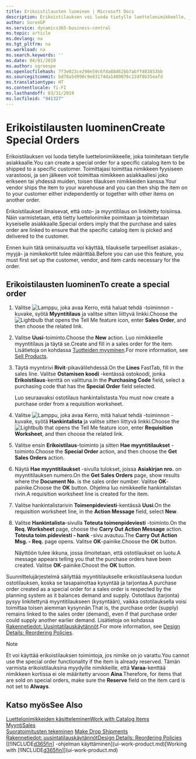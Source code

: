 ```yaml
---
title: Erikoistilausten luominen | Microsoft Docs
description: Erikoistilauksen voi luoda tietylle luettelonimikkeelle, joka toimitetaan tietylle asiakkaalle. Toimittajasi toimittaa nimikkeen fyysiseen varastoosi, ja sen jälkeen voit toimittaa nimikkeen asiakkaallesi joko erikseen tai yhdessä muiden, toisen tilauksen nimikkeiden kanssa.
author: SorenGP
ms.service: dynamics365-business-central
ms.topic: article
ms.devlang: na
ms.tgt_pltfrm: na
ms.workload: na
ms.search.keywords: ''
ms.date: 04/01/2019
ms.author: sgroespe
ms.openlocfilehash: 7f3e023ce290e59c6fda88d62bb7abffd83853bb
ms.sourcegitcommit: bd78a5d990c9e83174da1409076c22df8b35eafd
ms.translationtype: HT
ms.contentlocale: fi-FI
ms.lasthandoff: 03/31/2019
ms.locfileid: "941327"
---
```

# <a name="create-special-orders"></a><span data-ttu-id="cc755-104">Erikoistilausten luominen</span><span class="sxs-lookup"><span data-stu-id="cc755-104">Create Special Orders</span></span>
<span data-ttu-id="cc755-105">Erikoistilauksen voi luoda tietylle luettelonimikkeelle, joka toimitetaan tietylle asiakkaalle.</span><span class="sxs-lookup"><span data-stu-id="cc755-105">You can create a special order for a specific catalog item to be shipped to a specific customer.</span></span> <span data-ttu-id="cc755-106">Toimittajasi toimittaa nimikkeen fyysiseen varastoosi, ja sen jälkeen voit toimittaa nimikkeen asiakkaallesi joko erikseen tai yhdessä muiden, toisen tilauksen nimikkeiden kanssa.</span><span class="sxs-lookup"><span data-stu-id="cc755-106">Your vendor ships the item to your warehouse and you can then ship the item on to your customer either independently or together with other items on another order.</span></span>  

<span data-ttu-id="cc755-107">Erikoistilaukset ilmaisevat, että osto- ja myyntitilaus on linkitetty toisiinsa. Näin varmistetaan, että tietty luettelonimike poimitaan ja toimitetaan kyseiselle asiakkaalle.</span><span class="sxs-lookup"><span data-stu-id="cc755-107">Special orders imply that the purchase and sales order are linked to ensure that the specific catalog item is picked and delivered to the customer.</span></span>  

<span data-ttu-id="cc755-108">Ennen kuin tätä ominaisuutta voi käyttää, tilaukselle tarpeelliset asiakas-, myyjä- ja nimikekortit tulee määrittää.</span><span class="sxs-lookup"><span data-stu-id="cc755-108">Before you can use this feature, you must first set up the customer, vendor, and item cards necessary for the order.</span></span>  

## <a name="to-create-a-special-order"></a><span data-ttu-id="cc755-109">Erikoistilausten luominen</span><span class="sxs-lookup"><span data-stu-id="cc755-109">To create a special order</span></span>  
1.  <span data-ttu-id="cc755-110">Valitse ![Lamppu, joka avaa Kerro, mitä haluat tehdä -toiminnon](media/ui-search/search_small.png "Kerro, mitä haluat tehdä") -kuvake, syötä **Myyntitilaus** ja valitse sitten liittyvä linkki.</span><span class="sxs-lookup"><span data-stu-id="cc755-110">Choose the ![Lightbulb that opens the Tell Me feature](media/ui-search/search_small.png "Tell me what you want to do") icon, enter **Sales Order**, and then choose the related link.</span></span>  
2. <span data-ttu-id="cc755-111">Valitse **Uusi**-toiminto.</span><span class="sxs-lookup"><span data-stu-id="cc755-111">Choose the **New** action.</span></span> <span data-ttu-id="cc755-112">Luo nimikkeelle  myyntitilaus ja täytä se.</span><span class="sxs-lookup"><span data-stu-id="cc755-112">Create and fill in a  sales order for the item.</span></span> <span data-ttu-id="cc755-113">Lisätietoja on kohdassa [Tuotteiden myyminen](sales-how-sell-products.md).</span><span class="sxs-lookup"><span data-stu-id="cc755-113">For more information, see [Sell Products](sales-how-sell-products.md).</span></span>
3.  <span data-ttu-id="cc755-114">Täytä myyntirivi **Rivit**-pikavälilehdessä.</span><span class="sxs-lookup"><span data-stu-id="cc755-114">On the **Lines** FastTab, fill in the sales line.</span></span> <span data-ttu-id="cc755-115">Valitse **Ostamisen koodi** -kentässä ostokoodi, jonka **Erikoistilaus**-kenttä on valittuna.</span><span class="sxs-lookup"><span data-stu-id="cc755-115">In the **Purchasing Code** field, select a purchasing code that has the **Special Order** field selected.</span></span>

    <span data-ttu-id="cc755-116">Luo seuraavaksi ostotilaus hankintalistasta.</span><span class="sxs-lookup"><span data-stu-id="cc755-116">You must now create a purchase order from a requisition worksheet.</span></span>  
4. <span data-ttu-id="cc755-117">Valitse ![Lamppu, joka avaa Kerro, mitä haluat tehdä -toiminnon](media/ui-search/search_small.png "Kerro, mitä haluat tehdä") -kuvake, syötä **Hankintalista** ja valitse sitten liittyvä linkki.</span><span class="sxs-lookup"><span data-stu-id="cc755-117">Choose the ![Lightbulb that opens the Tell Me feature](media/ui-search/search_small.png "Tell me what you want to do") icon, enter **Requisition Worksheet**, and then choose the related link.</span></span>  
5. <span data-ttu-id="cc755-118">Valitse ensin **Erikoistilaus**-toiminto ja sitten **Hae myyntitilaukset** -toiminto.</span><span class="sxs-lookup"><span data-stu-id="cc755-118">Choose the **Special Order** action, and then choose the **Get Sales Orders** action.</span></span>  
6.  <span data-ttu-id="cc755-119">Näytä **Hae myyntitilaukset** -sivulla tulokset, joissa **Asiakirjan nro.** on myyntitilauksen numero.</span><span class="sxs-lookup"><span data-stu-id="cc755-119">On the **Get Sales Orders** page, show results where the **Document No.** is the sales order number.</span></span> <span data-ttu-id="cc755-120">Valitse **OK**-painike.</span><span class="sxs-lookup"><span data-stu-id="cc755-120">Choose the **OK** button.</span></span> <span data-ttu-id="cc755-121">Ohjelma luo nimikkeelle hankintalistan rivin.</span><span class="sxs-lookup"><span data-stu-id="cc755-121">A requisition worksheet line is created for the item.</span></span>  
7.  <span data-ttu-id="cc755-122">Valitse hankintalistarivin  **Toimenpideviesti**-kentässä **Uusi**.</span><span class="sxs-lookup"><span data-stu-id="cc755-122">On the requisition worksheet line, in the **Action Message** field, select **New**.</span></span>  
8.  <span data-ttu-id="cc755-123">Valitse **Hankintalista**-sivulla **Toteuta toimenpideviesti** -toiminto.</span><span class="sxs-lookup"><span data-stu-id="cc755-123">On the **Req. Worksheet** page, choose the **Carry Out Action Message** action.</span></span> <span data-ttu-id="cc755-124">**Toteuta toim.pideviesti - hank** -sivu avautuu.</span><span class="sxs-lookup"><span data-stu-id="cc755-124">The **Carry Out Action Msg. - Req.** page opens.</span></span> <span data-ttu-id="cc755-125">Valitse **OK**-painike.</span><span class="sxs-lookup"><span data-stu-id="cc755-125">Choose the **OK** button.</span></span>  

    <span data-ttu-id="cc755-126">Näyttöön tulee ikkuna, jossa ilmoitetaan, että ostotilaukset on luotu.</span><span class="sxs-lookup"><span data-stu-id="cc755-126">A message appears telling you that the purchase orders have been created.</span></span> <span data-ttu-id="cc755-127">Valitse **OK**-painike.</span><span class="sxs-lookup"><span data-stu-id="cc755-127">Choost the **OK** button.</span></span>  

<span data-ttu-id="cc755-128">Suunnittelujärjestelmä säilyttää myyntitilaukselle erikoistilauksena luodun ostotilauksen, koska se tasapainottaa kysyntää ja tarjontaa.</span><span class="sxs-lookup"><span data-stu-id="cc755-128">A purchase order created as a special order for a sales order is respected by the planning system as it balances demand and supply.</span></span> <span data-ttu-id="cc755-129">Ostotilaus (tarjonta) pysyy linkitettynä myyntitilaukseen (kysyntään), vaikka ostotilauksella voisi toimittaa toisen aiemman kysynnän.</span><span class="sxs-lookup"><span data-stu-id="cc755-129">That is, the purchase order (supply) remains linked to the sales order (demand), even if that purchase order could supply another earlier demand.</span></span> <span data-ttu-id="cc755-130">Lisätietoja on kohdassa [Rakennetiedot: Uusintatilauskäytännöt](design-details-reservation-order-tracking-and-action-messaging.md).</span><span class="sxs-lookup"><span data-stu-id="cc755-130">For more information, see [Design Details: Reordering Policies](design-details-reservation-order-tracking-and-action-messaging.md).</span></span>  

> [!NOTE]  
>  <span data-ttu-id="cc755-131">Et voi käyttää erikoistilauksen toimintoja, jos nimike on jo varattu.</span><span class="sxs-lookup"><span data-stu-id="cc755-131">You cannot use the special order functionality if the item is already reserved.</span></span> <span data-ttu-id="cc755-132">Tämän varmista erikoistilauksina myydyille nimikkeille, että **Varaa**-kenttää nimikkeen kortissa ei ole määritetty arvoon **Aina**.</span><span class="sxs-lookup"><span data-stu-id="cc755-132">Therefore, for items that are sold on special orders, make sure the **Reserve** field on the item card is not set to **Always**.</span></span>  

## <a name="see-also"></a><span data-ttu-id="cc755-133">Katso myös</span><span class="sxs-lookup"><span data-stu-id="cc755-133">See Also</span></span>  
[<span data-ttu-id="cc755-134">Luettelonimikkeiden käsitteleminen</span><span class="sxs-lookup"><span data-stu-id="cc755-134">Work with Catalog Items</span></span>](inventory-how-work-nonstock-items.md)  
[<span data-ttu-id="cc755-135">Myynti</span><span class="sxs-lookup"><span data-stu-id="cc755-135">Sales</span></span>](sales-manage-sales.md)  
<span data-ttu-id="cc755-136">[Suoratoimitusten tekeminen](sales-how-drop-shipment.md) </span><span class="sxs-lookup"><span data-stu-id="cc755-136">[Make Drop Shipments](sales-how-drop-shipment.md) </span></span>  
[<span data-ttu-id="cc755-137">Rakennetiedot: uusintatilauskäytännöt</span><span class="sxs-lookup"><span data-stu-id="cc755-137">Design Details: Reordering Policies</span></span>](design-details-reservation-order-tracking-and-action-messaging.md)  
<span data-ttu-id="cc755-138">[[!INCLUDE[d365fin](includes/d365fin_md.md)] -ohjelman käyttäminen](ui-work-product.md)</span><span class="sxs-lookup"><span data-stu-id="cc755-138">[Working with [!INCLUDE[d365fin](includes/d365fin_md.md)]](ui-work-product.md)</span></span>
